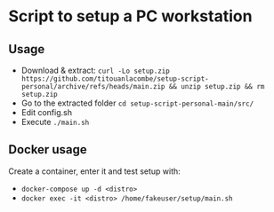 # Script to setup a PC workstation

## Usage

- Download & extract: `curl -Lo setup.zip https://github.com/titouanlacombe/setup-script-personal/archive/refs/heads/main.zip && unzip setup.zip && rm setup.zip`
- Go to the extracted folder `cd setup-script-personal-main/src/`
- Edit config.sh
- Execute `./main.sh`

## Docker usage

Create a container, enter it and test setup with:
- `docker-compose up -d <distro>`
- `docker exec -it <distro> /home/fakeuser/setup/main.sh`
